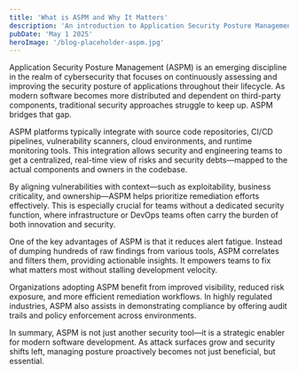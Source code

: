 ```yaml
---
title: 'What is ASPM and Why It Matters'
description: 'An introduction to Application Security Posture Management (ASPM) and how it helps organizations tackle modern software security challenges.'
pubDate: 'May 1 2025'
heroImage: '/blog-placeholder-aspm.jpg'
---
```


Application Security Posture Management (ASPM) is an emerging discipline in the realm of cybersecurity that focuses on continuously assessing and improving the security posture of applications throughout their lifecycle. As modern software becomes more distributed and dependent on third-party components, traditional security approaches struggle to keep up. ASPM bridges that gap.

ASPM platforms typically integrate with source code repositories, CI/CD pipelines, vulnerability scanners, cloud environments, and runtime monitoring tools. This integration allows security and engineering teams to get a centralized, real-time view of risks and security debts—mapped to the actual components and owners in the codebase.

By aligning vulnerabilities with context—such as exploitability, business criticality, and ownership—ASPM helps prioritize remediation efforts effectively. This is especially crucial for teams without a dedicated security function, where infrastructure or DevOps teams often carry the burden of both innovation and security.

One of the key advantages of ASPM is that it reduces alert fatigue. Instead of dumping hundreds of raw findings from various tools, ASPM correlates and filters them, providing actionable insights. It empowers teams to fix what matters most without stalling development velocity.

Organizations adopting ASPM benefit from improved visibility, reduced risk exposure, and more efficient remediation workflows. In highly regulated industries, ASPM also assists in demonstrating compliance by offering audit trails and policy enforcement across environments.

In summary, ASPM is not just another security tool—it is a strategic enabler for modern software development. As attack surfaces grow and security shifts left, managing posture proactively becomes not just beneficial, but essential.
